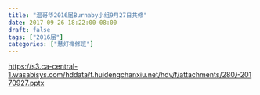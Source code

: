 ```yaml
---
title: "温哥华2016届Burnaby小组9月27日共修"
date: 2017-09-26 18:22:00-08:00
draft: false
tags: ["2016届"]
categories: ["慧灯禅修班"]
---
```

https://s3.ca-central-1.wasabisys.com/hddata/f.huidengchanxiu.net/hdv/f/attachments/280/-20170927.pptx
